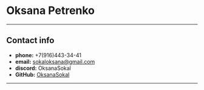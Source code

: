 # Oksana Petrenko

---

## Contact info

- **phone:** +7(916)443-34-41
- **email:** sokaloksana@gmail.com
- **discord:** OksanaSokal
- **GitHub:** [OksanaSokal](https://github.com/OksanaSokal/rsschool-cv)

---
